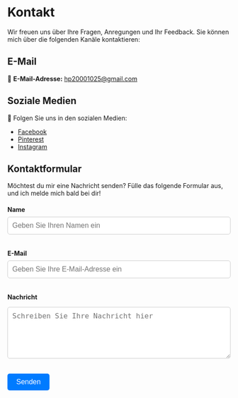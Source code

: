 # Kontakt

Wir freuen uns über Ihre Fragen, Anregungen und Ihr Feedback. Sie können mich über die folgenden Kanäle kontaktieren:

## E-Mail
📧 **E-Mail-Adresse:** [hp20001025@gmail.com](mailto:hp20001025@gmail.com)

<!-- ## Telefon
📞 **Telefonnummer:** +49 123 456 7890

## Adresse
🏠 **Die Adresse meines Studios:**
Beispielstraße 123, 12345 Stadt. -->

## Soziale Medien
💬 Folgen Sie uns in den sozialen Medien:
- [Facebook](https://www.facebook.com/profile.php?id=100068914746692)
- [Pinterest](https://hu.pinterest.com/HP20000/)
- [Instagram](https://www.instagram.com/hp200011/)
<!-- [Twitter](https://twitter.com/deineseite) -->

## Kontaktformular

Möchtest du mir eine Nachricht senden? Fülle das folgende Formular aus, und ich melde mich bald bei dir!

<form action="https://example.com/send-message" method="POST" class="contact-form">
  <label for="name">Name</label>
  <input type="text" id="name" name="name" placeholder="Geben Sie Ihren Namen ein" required>
  
  <label for="email">E-Mail</label>
  <input type="email" id="email" name="email" placeholder="Geben Sie Ihre E-Mail-Adresse ein" required>

  <label for="message">Nachricht</label>
  <textarea id="message" name="message" placeholder="Schreiben Sie Ihre Nachricht hier" rows="5"></textarea>
  
  <button type="submit">Senden</button>
</form>


<style>
  .contact-form {
    max-width: 600px;
    margin-top: 20px;
  }
  
  .contact-form label {
    display: block;
    margin-bottom: 8px;
    font-weight: bold;
  }
  
  .contact-form input,
  .contact-form textarea {
    width: 100%;
    padding: 10px;
    margin-bottom: 20px;
    border: 1px solid #ccc;
    border-radius: 5px;
    font-size: 16px;
  }
  
  .contact-form button {
    background-color: #007BFF;
    color: white;
    padding: 10px 20px;
    border: none;
    border-radius: 5px;
    cursor: pointer;
    font-size: 16px;
  }
  
  .contact-form button:hover {
    background-color: #0056b3;
  }
</style>